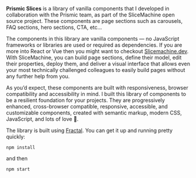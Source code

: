 **Prismic Slices** is a library of vanilla components that I developed in collaboration with the Prismic team, as part of the SliceMachine open source project. These components are page sections such as carousels, FAQ sections, hero sections, CTA, etc…

The components in this library are vanilla components — no JavaScript frameworks or libraries are used or required as dependencies. If you are more into React or Vue then you might want to checkout [Slicemachine.dev](https://slicemachine.dev). With SliceMachine, you can build page sections, define their model, edit their properties, deploy them, and deliver a visual interface that allows even your most technically challenged colleagues to easily build pages without any further help from you.

As you’d expect, these components are built with responsiveness, browser compatibility and accessibility in mind. I built this library of components to be a resilient foundation for your projects. They are progressively enhanced, cross-browser compatible, responsive, accessible, and customizable components, created with semantic markup, modern CSS, JavaScript, and lots of love 💜.

The library is built using [Fractal](https://fractal.build). You can get it up and running pretty quickly:

```
npm install
```
and then

```
npm start
```

